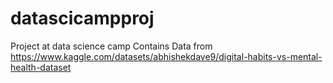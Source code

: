 # datascicampproj
Project at data science camp
Contains Data from https://www.kaggle.com/datasets/abhishekdave9/digital-habits-vs-mental-health-dataset
